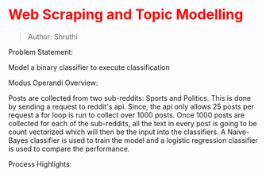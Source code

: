 # <font color='red'> Web Scraping and Topic Modelling  </font>
> Author: Shruthi


Problem Statement: 

Model a binary classifier to execute classification

Modus Operandi Overview:

Posts are collected from two sub-reddits: Sports and Politics. This is done by sending a request to reddit's api. Since, the api only allows 25 posts per request a for loop is run to collect over 1000 posts. Once 1000 posts are collected for each of the sub-reddits, all the text in every post is going to be count vectorized which will then be the input into the classifiers. A Naive-Bayes classifier is used to train the model and a logistic regression classifier is used to compare the performance.

Process Highlights:
